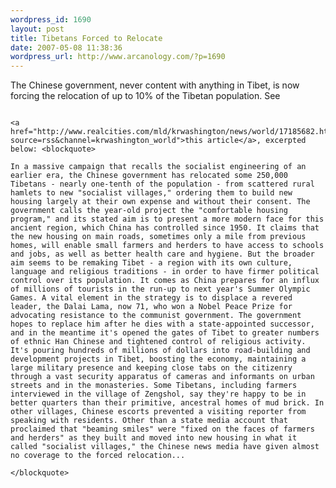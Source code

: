 ```yaml
--- 
wordpress_id: 1690
layout: post
title: Tibetans Forced to Relocate
date: 2007-05-08 11:38:36
wordpress_url: http://www.arcanology.com/?p=1690
---
```

The Chinese government, never content with anything in Tibet, is now forcing the relocation of up to 10% of the Tibetan population. See 
                                                                                                                                                                                                                                                                                                                                                                                                                                                                                                                                                                                                                                                                                                                                                                                                                                                        
                                                                                                                                                                                                                                                                                                                                                                                                                                                                                                                                                                                                                                                                                                                                                                                                                                                        <a href="http://www.realcities.com/mld/krwashington/news/world/17185682.htm?source=rss&channel=krwashington_world">this article</a>, excerpted below: <blockquote>
                                                                                                                                                                                                                                                                                                                                                                                                                                                                                                                                                                                                                                                                                                                                                                                                                                                          In a massive campaign that recalls the socialist engineering of an earlier era, the Chinese government has relocated some 250,000 Tibetans - nearly one-tenth of the population - from scattered rural hamlets to new "socialist villages," ordering them to build new housing largely at their own expense and without their consent. The government calls the year-old project the "comfortable housing program," and its stated aim is to present a more modern face for this ancient region, which China has controlled since 1950. It claims that the new housing on main roads, sometimes only a mile from previous homes, will enable small farmers and herders to have access to schools and jobs, as well as better health care and hygiene. But the broader aim seems to be remaking Tibet - a region with its own culture, language and religious traditions - in order to have firmer political control over its population. It comes as China prepares for an influx of millions of tourists in the run-up to next year's Summer Olympic Games. A vital element in the strategy is to displace a revered leader, the Dalai Lama, now 71, who won a Nobel Peace Prize for advocating resistance to the communist government. The government hopes to replace him after he dies with a state-appointed successor, and in the meantime it's opened the gates of Tibet to greater numbers of ethnic Han Chinese and tightened control of religious activity. It's pouring hundreds of millions of dollars into road-building and development projects in Tibet, boosting the economy, maintaining a large military presence and keeping close tabs on the citizenry through a vast security apparatus of cameras and informants on urban streets and in the monasteries. Some Tibetans, including farmers interviewed in the village of Zengshol, say they're happy to be in better quarters than their primitive, ancestral homes of mud brick. In other villages, Chinese escorts prevented a visiting reporter from speaking with residents. Other than a state media account that proclaimed that "beaming smiles" were "fixed on the faces of farmers and herders" as they built and moved into new housing in what it called "socialist villages," the Chinese news media have given almost no coverage to the forced relocation...
                                                                                                                                                                                                                                                                                                                                                                                                                                                                                                                                                                                                                                                                                                                                                                                                                                                        </blockquote>